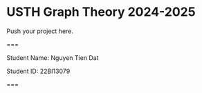 # USTH Graph Theory 2024-2025

Push your project here.

===

Student Name: Nguyen Tien Dat

Student ID: 22BI13079

===

